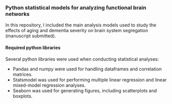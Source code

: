 ### Python statistical models for analyzing functional brain networks

In this repository, I included the main analysis models used to study the effects of aging and dementia severity on brain system segregation (manuscript submitted).

#### Required python libraries
Several python libraries were used when conducting statistical analyses: <br>
- Pandas and numpy were used for handling dataframes and correlation matrices. <br>
- Statsmodel was used for performing multiple linear regression and linear mixed-model regression analyses. <br>
- Seaborn was used for generating figures, including scatterplots and boxplots. 
